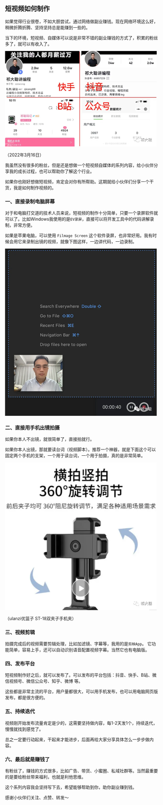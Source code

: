 ## 短视频如何制作

如果觉得行业很卷，不如大胆尝试，通过网络做副业赚钱。现在网络环境这么好，稍微折腾折腾、坚持坚持总是能赚到一些的。


当下的环境，短视频、自媒体可以说是非常不错的副业赚钱的方式了，积累的粉丝多了，就可以有收入了。

<img src="https://raw.githubusercontent.com/qicongmark/blob-img/master/20220409/20220408234827.64ybyqezq580.webp"  width=500 />

（2022年3月16日）

我虽然没有很多的粉丝，但是还是想做一个短视频自媒体的系列内容，给小伙伴分享我的成长过程，也可以帮助你了解这个行业。

如果你也刚好想做短视频，肯定会对你有所帮助。这期就给小伙伴们分享一个干货，我是如何制作视频的。

### 一、直接录制电脑屏幕

对于和电脑打交道的技术人员来说，短视频的制作十分简单，只要一个录屏软件就可以了。比如Windows我使用的是`EV录屏`，直接可以将开发工具中的代码讲解录制，非常方便。

如果是苹果电脑，可以使用 `Filmage Screen` 这个软件录屏，也非常好用。我有时候会用它来录制出镜的视频，就像下图这样，一边讲代码，一边录制。

<img src=https://raw.githubusercontent.com/qicongmark/blob-img/master/20220409/20220408235014.46j6gtai4n40.webp  width=500 />

### 二、直接用手机出镜拍摄

如果你本人不出镜，就很简单了，直接拍就行。

如果你本人出镜，那就要读台词（视频脚本）。推荐一个神器，就是下面这个可以固定两个手机的支架，一个用于读台词，一个用于拍摄，真的是非常简单。

<img src=https://raw.githubusercontent.com/qicongmark/blob-img/master/20220409/20220408235053.atmz8sbava8.webp  width=500 />

（ulanzi优篮子 ST-18双夹子手机夹）


### 三、视频剪辑

拍摄完成后的视频需要剪辑处理，比如加滤镜、字幕等，我用的是`剪映App`。 它功能简单，容易上手，还可以自动识别语音配置视频字幕。当然它也有电脑版。


### 四、发布平台

短视频制作好之后，就可以发布了。可以发布的平台包括：抖音、快手、B站、微信视频号、微信公众号、知乎、微博 等。


这些都是非常主流的平台，用户量都很大，可以用手机发布，也可以用电脑网页版发布，都是很方便的。


### 五、持续迭代

视频刚开始发布流量肯定是少的，这需要坚持做内容，每1-2天发1个，持续迭代，慢慢就找到感觉了。


总之一定要行动起来，干起来才能进步，后面再给大家分享具体怎么一步步做内容。


### 六、最后就是赚钱了
有粉丝了，赚钱的方式很多，比如广告、带货、小蜜圈、私域社群等。当然最重要的是要给粉丝带来福利，也就是利他思维。

这个系列内容我会坚持写下去，希望能够帮助到你，助你副业赚到钱。

感谢小伙伴们关注、点赞、转发～

